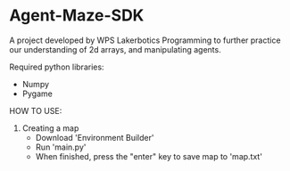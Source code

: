 # Agent-Maze-SDK

A project developed by WPS Lakerbotics Programming to further practice our understanding of
2d arrays, and manipulating agents.

Required python libraries:
  * Numpy
  * Pygame

HOW TO USE:
1. Creating a map
   - Download 'Environment Builder'
   - Run 'main.py'
   - When finished, press the "enter" key to save map to 'map.txt'
